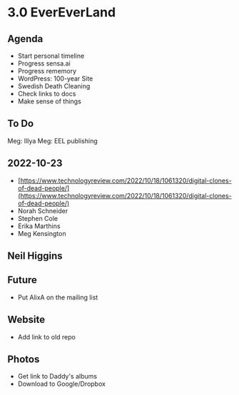 # 3.0 EverEverLand

## Agenda

* Start personal timeline
* Progress sensa.ai
* Progress rememory
* WordPress: 100-year Site
* Swedish Death Cleaning
* Check links to docs
* Make sense of things

## To Do

Meg: Illya Meg: EEL publishing

## 2022-10-23

* [https://www.technologyreview.com/2022/10/18/1061320/digital-clones-of-dead-people/](https://www.technologyreview.com/2022/10/18/1061320/digital-clones-of-dead-people/)
* Norah Schneider
* Stephen Cole
* Erika Marthins
* Meg Kensington

## Neil Higgins

## Future

* Put AlixA on the mailing list

## Website

* Add link to old repo

## Photos

* Get link to Daddy's albums
* Download to Google/Dropbox
